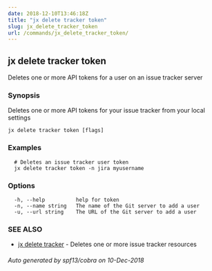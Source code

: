 ```yaml
---
date: 2018-12-10T13:46:18Z
title: "jx delete tracker token"
slug: jx_delete_tracker_token
url: /commands/jx_delete_tracker_token/
---
```

## jx delete tracker token

Deletes one or more API tokens for a user on an issue tracker server

### Synopsis

Deletes one or more API tokens for your issue tracker from your local settings

```
jx delete tracker token [flags]
```

### Examples

```
  # Deletes an issue tracker user token
  jx delete tracker token -n jira myusername
```

### Options

```
  -h, --help          help for token
  -n, --name string   The name of the Git server to add a user
  -u, --url string    The URL of the Git server to add a user
```

### SEE ALSO

* [jx delete tracker](/commands/jx_delete_tracker/)	 - Deletes one or more issue tracker resources

###### Auto generated by spf13/cobra on 10-Dec-2018
